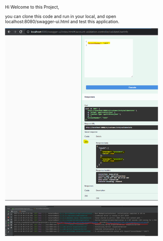 Hi Welcome to this Project,

you can clone this code and run in your local, and open localhost:8080/swagger-ui.html and test this application.

![img.png](img.png)

![img_1.png](img_1.png)